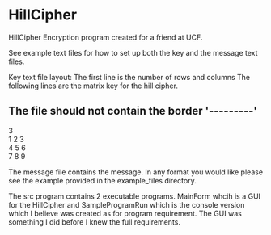 HillCipher
==========

HillCipher Encryption program created for a friend at UCF. 

See example text files for how to set up both the key and the message text files.

Key text file layout: The first line is the number of rows and columns
The following lines are the matrix key for the hill cipher. 

The file should not contain the border '---------'
------------------------------------------------
3<br />
1 2 3<br />
4 5 6<br />
7 8 9<br />

The message file contains the message. In any format you would like please see the example provided in the example_files directory.

The src program contains 2 executable programs. MainForm whcih is a GUI for the HillCipher and SampleProgramRun which is the console version which I believe was created as for program requirement. The GUI was something I did before I knew the full requirements.
